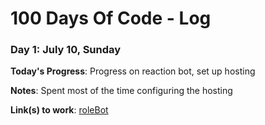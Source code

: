 # 100 Days Of Code - Log

[//]: # (### Template)

[//]: # (### Day 0: July 10, Sunday)

[//]: # ()
[//]: # (**Today's Progress**: )

[//]: # ()
[//]: # (**Notes**)

[//]: # ()
[//]: # (**Link&#40;s&#41; to work**)

[//]: # (1. [Find the Longest Word in a String]&#40;https://www.freecodecamp.com/challenges/find-the-longest-word-in-a-string&#41;)

### Day 1: July 10, Sunday

**Today's Progress**: Progress on reaction bot, set up hosting

**Notes**: Spent most of the time configuring the hosting

**Link(s) to work**:
[roleBot](https://github.com/stryker-e/roleBot)